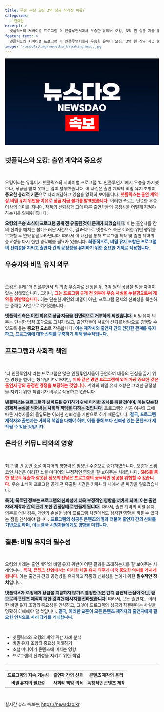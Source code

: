 ```yaml
---
title: 우승 누설 오킹 3억 상금 사라진 이유?
categories:
  - 연예인
excerpt: >
  넷플릭스의 서바이벌 프로그램 더 인플루언서에서 우승한 유튜버 오킹, 3억 원 상금 지급 불가 통보받았다! 비밀 유지 위반으로 인한 이 파장 속, 그의 향후 행보는? 클릭해 확인하세요!
feature_text: >
  넷플릭스의 서바이벌 프로그램 더 인플루언서에서 우승한 유튜버 오킹, 3억 원 상금 지급 불가 통보받았다! 비밀 유지 위반으로 인한 이 파장 속, 그의 향후 행보는? 클릭해 확인하세요!
image: '/assets/img/newsdao_breakingnews.jpg'
---
```


<p><img src="/assets/img/newsdao_breakingnews.jpg" alt="koreaapp 속보" /></p>

<h2 data-ke-size="size26">넷플릭스와 오킹: 출연 계약의 중요성</h2>

<p data-ke-size="size16">&nbsp;</p>

<p>오킹이라는 유튜버가 넷플릭스의 서바이벌 프로그램 '더 인플루언서'에서 우승을 차지했으나, 상금을 받지 못하는 일이 발생했습니다. 이 사건은 출연 계약의 비밀 유지 조항이 <strong>중요한 윤리적 기준</strong>으로 자리매김하고 있음을 명확히 보여줍니다. <b><span style="color: #ee2323;">넷플릭스는 출연 계약상 비밀 유지 위반을 이유로 상금 지급 불가를 발표했습니다.</span></b> 이러한 폭로는 단순한 우승 이상의 의미를 지니며, 작품의 신뢰성과 그에 따른 출연자들의 공정성을 어떻게 지켜야 하는지를 일깨워 줍니다.</p>

<p><b><span style="background-color: #21538527;">오킹의 우승 소식이 프로그램 공개 전 유출된 것이 문제가 되었습니다.</span></b> 이는 출연자들 간의 신뢰를 해치는 불미스러운 사건으로, 결과적으로 넷플릭스 측은 이러한 위반 행위를 묵과할 수 없었음을 나타냅니다. 따라서 이 사건을 통해 프로그램 제작 및 출연 계약의 중요성을 다시 한번 생각해볼 필요가 있습니다. <b><span style="color: #1a5490;">최종적으로, 비밀 유지 조항은 프로그램의 신뢰성을 지키고 출연자 간의 공정성을 유지하기 위한 중요한 기제로 작용합니다.</span></b></p>

<h2 data-ke-size="size26">우승자와 비밀 유지 의무</h2>

<p data-ke-size="size16">&nbsp;</p>

<p>오킹은 본래 '더 인플루언서'의 최종 우승자로 선정된 뒤, 3억 원의 상금을 받을 자격이 있는 상태였습니다. 그러나, <b><span style="color: #ee2323;">그는 프로그램 공개 전 외부에 우승 사실을 누설함으로써 계약을 위반했습니다.</span></b> 이는 단순한 개인의 비밀이 아닌, 프로그램 전체의 신뢰성을 훼손하는 중대한 사안으로 여겨졌습니다. </p>

<p><b><span style="background-color: #21538527;">넷플릭스 측은 이런 이유로 상금 지급을 전면적으로 거부하게 되었습니다.</span></b> 비밀 유지 의무는 단순한 법적 조항으로 그치지 않고, 출연자들이 서로의 신뢰를 바탕으로 경쟁할 수 있도록 돕는 <strong>중요한 요소</strong>로 작용합니다. <b><span style="color: #1a5490;">이는 제작사와 출연자 간의 건강한 관계를 유지하고, 프로그램에 대한 신뢰를 구축하기 위해 필수적입니다.</span></b></p>

<h2 data-ke-size="size26">프로그램과 사회적 책임</h2>

<p data-ke-size="size16">&nbsp;</p>

<p>'더 인플루언서'라는 프로그램은 많은 인플루언서들이 출연하여 대중의 관심을 끌기 위한 경쟁을 벌이는 형식입니다. 하지만, <b><span style="color: #ee2323;">이와 같은 경연 프로그램에 있어 가장 중요한 것은 출연자 간의 공정한 경쟁을 보장하는 것입니다.</span></b> 계약의 비밀 유지 조항은 그러한 공정성을 지키기 위한 책임이자 의무로 작용하고 있습니다.</p>

<p><b><span style="background-color: #21538527;">넷플릭스는 프로그램의 신뢰도를 유지하기 위해 이러한 조치를 취한 것이며, 이는 단순한 경제적 손실을 넘어서는 사회적 책임을 다하는 것입니다.</span></b> 프로그램의 성공 여부와 그에 따른 시청자들의 몰입도는 이러한 신뢰성을 기반으로 하기 때문입니다. <b><span style="color: #1a5490;">결국, 프로그램 제작자와 출연자는 사회적 책임을 다해야 하며, 이를 통해 보다 신뢰성 있는 콘텐츠가 제작될 수 있을 것입니다.</span></b></p>

<h2 data-ke-size="size26">온라인 커뮤니티와의 영향</h2>

<p data-ke-size="size16">&nbsp;</p>

<p>최근 몇 년 동안 소셜 미디어의 영향력은 엄청난 수준으로 증가하였습니다. 오킹과 스캠 코인 사건은 이러한 소셜 미디어의 부정적인 영향을 잘 보여주는 사례입니다. <b><span style="color: #ee2323;">SNS를 통한 정보의 유출과 잘못된 정보의 전달은 프로그램의 궁극적인 성공을 위협할 수 있습니다.</span></b> 우승 소식이 프로그램 공개 전 유출된 사건은 커뮤니티 내에서 큰 파장을 일으켰습니다. </p>

<p><b><span style="background-color: #21538527;">특히, 폭로된 정보는 프로그램의 신뢰성에 더욱 부정적인 영향을 끼치게 되며, 이는 출연자와 제작자 간의 관계 또한 긴장상태로 만들게 됩니다.</span></b> 따라서, 출연 계약의 비밀 유지 의무를 어길 경우, 개인의 손실을 넘어 프로그램 차원에서도 심각한 영향을 끼칠 수 있다는 점을 인식해야 합니다. <b><span style="color: #1a5490;">프로그램의 성공은 콘텐츠의 질과 더불어 출연자 간의 신뢰를 기반으로 하며, 이는 결국 시청자들에게도 영향을 미칩니다.</span></b></p>

<h2 data-ke-size="size26">결론: 비밀 유지의 필수성</h2>

<p data-ke-size="size16">&nbsp;</p>

<p>오킹의 사례는 출연 계약의 비밀 유지 위반이 어떤 결과를 초래하는지를 잘 보여주는 사례입니다. <b><span style="color: #ee2323;">특히, 콘텐츠 산업에서는 이러한 비밀 유지 의무가 더욱 중요한 의미를 가지게 됩니다.</span></b> 이는 출연자 간의 공정성을 유지하고 작품의 신뢰성을 높이기 위한 <strong>필수적인 장치</strong>입니다. </p>

<p><b><span style="background-color: #21538527;">넷플릭스가 오킹에게 상금을 지급하지 않기로 결정한 것은 단지 금전적 손실이 아닌, 앞으로의 콘텐츠 제작에 대한 강력한 메시지를 전하였습니다.</span></b> 따라서, 모든 출연자는 이러한 비밀 유지 조항의 중요성을 인식하고, 그것이 프로그램의 성공과 직결된다는 사실을 명확히 이해해야 할 것입니다. <b><span style="color: #1a5490;">결국, 이러한 교훈이 모든 콘텐츠 제작자와 출연자에게 필요한 인식으로 자리 잡기를 기대합니다.</span></b></p>

<p data-ke-size="size16">&nbsp;</p>

<ul>
    <li>넷플릭스와 오킹의 계약 위반 사례 분석</li>
    <li>비밀 유지 조항의 중요성 이해하기</li>
    <li>소셜 미디어가 콘텐츠에 미치는 영향</li>
    <li>프로그램의 신뢰성을 지키기 위한 책임</li>
</ul>

<hr style="height: 1px; border: none; background-color: #cccccc; margin: 20px 0;">

<table style="width: 100%;">
    <tr>
        <td style="text-align: center; height: 17px;"><b>프로그램의 지속 가능성</b></td>
        <td style="text-align: center; height: 17px;"><b>출연자 간의 신뢰</b></td>
        <td style="text-align: center; height: 17px;"><b>콘텐츠 제작의 윤리</b></td>
    </tr>
    <tr>
        <td style="text-align: center; height: 17px;"><b>비밀 유지의 필요성</b></td>
        <td style="text-align: center; height: 17px;"><b>사회적 책임 의식</b></td>
        <td style="text-align: center; height: 17px;"><b>독창적인 콘텐츠 제작</b></td>
    </tr>
</table>

<p data-ke-size="size16">&nbsp;</p>
실시간 뉴스 속보는, <a href="https://newsdao.kr" rel="dofollow">https://newsdao.kr</a>


